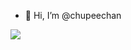 - 👋 Hi, I’m @chupeechan


<img src="https://www.9lives-magazine.com/wp-content/uploads/2016/11/giphy-4-1.gif">



